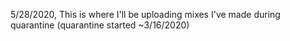 5/28/2020, This is where I'll be uploading mixes I've made during quarantine (quarantine started ~3/16/2020)
